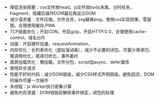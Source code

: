 + 降低渲染阻塞：css文件放head，js文件放body末尾，分时任务，fragment，隐藏后操作DOM最后再显示DOM
+ 减少请求量：文件压缩，文件合并，svg替换png，使用css实现效果，雪碧图，合理使用缓存,PWA
+ TCP层面优化；开启CDN，开启gzip，开启HTTP/2.0，合理使用cache-control，域名分片
+ 动画：开启硬件加速，requestAnimation，
+ 内存优化：长列表优化（虚拟滚动条），减少不必要的闭包，尽量少用递归，尾调用优化，尾递归优化，事件委托
+ 首屏加载优化：懒加载，文件分包，script加async、defer属性
+ 使用异步请求
+ 性能不好的代码：减少DOM层级，减少CSS样式声明层级，避免回流，DOM的操作尽量一次操作
+ 多线程：js Worker执行密集计算
+ 避免内存泄漏：DOM销毁前解除事件绑定，闭包的处理
